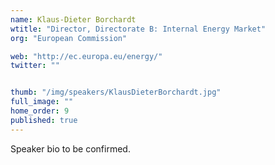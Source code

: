```yaml
---
name: Klaus-Dieter Borchardt
wtitle: "Director, Directorate B: Internal Energy Market"
org: "European Commission"

web: "http://ec.europa.eu/energy/"
twitter: ""


thumb: "/img/speakers/KlausDieterBorchardt.jpg"
full_image: ""
home_order: 9
published: true
---
```


Speaker bio to be confirmed.